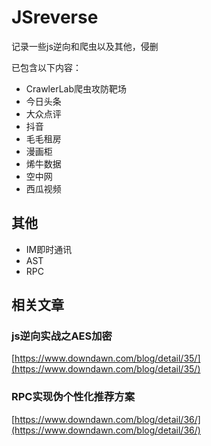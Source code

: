 # JSreverse

记录一些js逆向和爬虫以及其他，侵删

已包含以下内容：

 - CrawlerLab爬虫攻防靶场
 - 今日头条
 - 大众点评
 - 抖音
 - 毛毛租房
 - 漫画柜
 - 烯牛数据
 - 空中网
 - 西瓜视频

## 其他

 - IM即时通讯
 - AST
 - RPC

## 相关文章

### js逆向实战之AES加密

[https://www.downdawn.com/blog/detail/35/](https://www.downdawn.com/blog/detail/35/)

### RPC实现伪个性化推荐方案

[https://www.downdawn.com/blog/detail/36/](https://www.downdawn.com/blog/detail/36/)

